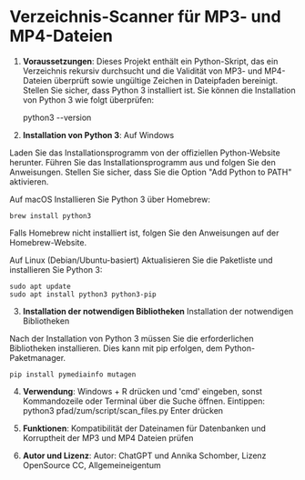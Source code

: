 # Verzeichnis-Scanner für MP3- und MP4-Dateien

1. **Voraussetzungen**:
Dieses Projekt enthält ein Python-Skript, das ein Verzeichnis rekursiv durchsucht und die Validität von MP3- und MP4-Dateien überprüft sowie ungültige Zeichen in Dateipfaden bereinigt.
Stellen Sie sicher, dass Python 3 installiert ist. Sie können die Installation von Python 3 wie folgt überprüfen:

      python3 --version

3. **Installation von Python 3**:
Auf Windows

Laden Sie das Installationsprogramm von der offiziellen Python-Website herunter.
Führen Sie das Installationsprogramm aus und folgen Sie den Anweisungen. Stellen Sie sicher, dass Sie die Option "Add Python to PATH" aktivieren.

Auf macOS
Installieren Sie Python 3 über Homebrew:

    brew install python3

Falls Homebrew nicht installiert ist, folgen Sie den Anweisungen auf der Homebrew-Website.

Auf Linux (Debian/Ubuntu-basiert)
Aktualisieren Sie die Paketliste und installieren Sie Python 3:

    sudo apt update
    sudo apt install python3 python3-pip

3. **Installation der notwendigen Bibliotheken**
Installation der notwendigen Bibliotheken

Nach der Installation von Python 3 müssen Sie die erforderlichen Bibliotheken installieren. Dies kann mit pip erfolgen, dem Python-Paketmanager.

    pip install pymediainfo mutagen

4. **Verwendung**: 
Windows + R drücken und 'cmd' eingeben, sonst Kommandozeile oder Terminal über die Suche öffnen.
Eintippen:
      python3 pfad/zum/script/scan_files.py
Enter drücken
    
6. **Funktionen**: Kompatibilität der Dateinamen für Datenbanken und Korruptheit der MP3 und MP4 Dateien prüfen
7. **Autor und Lizenz**: Autor: ChatGPT und Annika Schomber, Lizenz OpenSource CC, Allgemeineigentum
